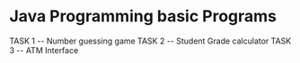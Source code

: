 # Java Programming basic Programs
TASK 1 -- Number guessing game 
TASK 2 -- Student Grade calculator
TASK 3 -- ATM Interface
